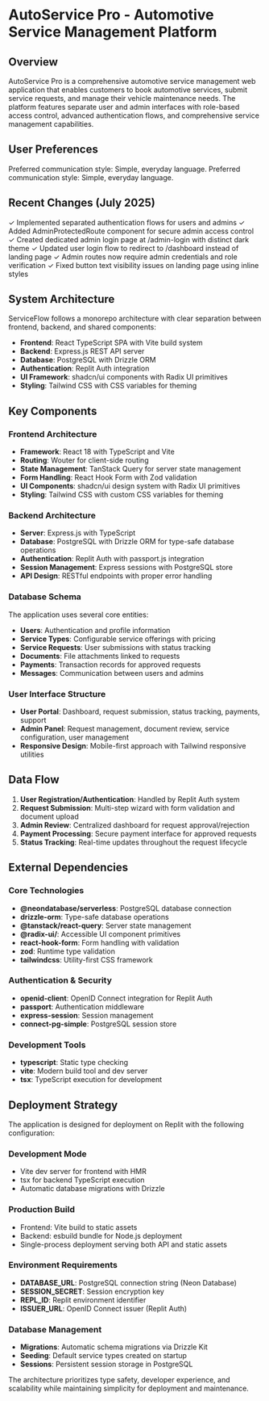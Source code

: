 # AutoService Pro - Automotive Service Management Platform  

## Overview

AutoService Pro is a comprehensive automotive service management web application that enables customers to book automotive services, submit service requests, and manage their vehicle maintenance needs. The platform features separate user and admin interfaces with role-based access control, advanced authentication flows, and comprehensive service management capabilities.

## User Preferences

Preferred communication style: Simple, everyday language.
Preferred communication style: Simple, everyday language.

## Recent Changes (July 2025)

✓ Implemented separated authentication flows for users and admins
✓ Added AdminProtectedRoute component for secure admin access control  
✓ Created dedicated admin login page at /admin-login with distinct dark theme
✓ Updated user login flow to redirect to /dashboard instead of landing page
✓ Admin routes now require admin credentials and role verification
✓ Fixed button text visibility issues on landing page using inline styles

## System Architecture

ServiceFlow follows a monorepo architecture with clear separation between frontend, backend, and shared components:

- **Frontend**: React TypeScript SPA with Vite build system
- **Backend**: Express.js REST API server
- **Database**: PostgreSQL with Drizzle ORM
- **Authentication**: Replit Auth integration
- **UI Framework**: shadcn/ui components with Radix UI primitives
- **Styling**: Tailwind CSS with CSS variables for theming

## Key Components

### Frontend Architecture
- **Framework**: React 18 with TypeScript and Vite
- **Routing**: Wouter for client-side routing
- **State Management**: TanStack Query for server state management
- **Form Handling**: React Hook Form with Zod validation
- **UI Components**: shadcn/ui design system with Radix UI primitives
- **Styling**: Tailwind CSS with custom CSS variables for theming

### Backend Architecture
- **Server**: Express.js with TypeScript
- **Database**: PostgreSQL with Drizzle ORM for type-safe database operations
- **Authentication**: Replit Auth with passport.js integration
- **Session Management**: Express sessions with PostgreSQL store
- **API Design**: RESTful endpoints with proper error handling

### Database Schema
The application uses several core entities:
- **Users**: Authentication and profile information
- **Service Types**: Configurable service offerings with pricing
- **Service Requests**: User submissions with status tracking
- **Documents**: File attachments linked to requests
- **Payments**: Transaction records for approved requests
- **Messages**: Communication between users and admins

### User Interface Structure
- **User Portal**: Dashboard, request submission, status tracking, payments, support
- **Admin Panel**: Request management, document review, service configuration, user management
- **Responsive Design**: Mobile-first approach with Tailwind responsive utilities

## Data Flow

1. **User Registration/Authentication**: Handled by Replit Auth system
2. **Request Submission**: Multi-step wizard with form validation and document upload
3. **Admin Review**: Centralized dashboard for request approval/rejection
4. **Payment Processing**: Secure payment interface for approved requests
5. **Status Tracking**: Real-time updates throughout the request lifecycle

## External Dependencies

### Core Technologies
- **@neondatabase/serverless**: PostgreSQL database connection
- **drizzle-orm**: Type-safe database operations
- **@tanstack/react-query**: Server state management
- **@radix-ui/**: Accessible UI component primitives
- **react-hook-form**: Form handling with validation
- **zod**: Runtime type validation
- **tailwindcss**: Utility-first CSS framework

### Authentication & Security
- **openid-client**: OpenID Connect integration for Replit Auth
- **passport**: Authentication middleware
- **express-session**: Session management
- **connect-pg-simple**: PostgreSQL session store

### Development Tools
- **typescript**: Static type checking
- **vite**: Modern build tool and dev server
- **tsx**: TypeScript execution for development

## Deployment Strategy

The application is designed for deployment on Replit with the following configuration:

### Development Mode
- Vite dev server for frontend with HMR
- tsx for backend TypeScript execution
- Automatic database migrations with Drizzle

### Production Build
- Frontend: Vite build to static assets
- Backend: esbuild bundle for Node.js deployment
- Single-process deployment serving both API and static assets

### Environment Requirements
- **DATABASE_URL**: PostgreSQL connection string (Neon Database)
- **SESSION_SECRET**: Session encryption key
- **REPL_ID**: Replit environment identifier
- **ISSUER_URL**: OpenID Connect issuer (Replit Auth)

### Database Management
- **Migrations**: Automatic schema migrations via Drizzle Kit
- **Seeding**: Default service types created on startup
- **Sessions**: Persistent session storage in PostgreSQL

The architecture prioritizes type safety, developer experience, and scalability while maintaining simplicity for deployment and maintenance.